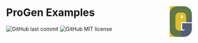 # ProGen Examples <img align="right" src=".github/assets/PG1-4-1.png" alt="drawing"  width="60" />

![GitHub last commit](https://img.shields.io/github/last-commit/kozmod/progen)
![GitHub MIT license](https://img.shields.io/github/license/kozmod/progen)

